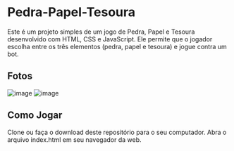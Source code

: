 # Pedra-Papel-Tesoura
Este é um projeto simples de um jogo de Pedra, Papel e Tesoura desenvolvido com HTML, CSS e JavaScript. Ele permite que o jogador escolha entre os três elementos (pedra, papel e tesoura) e jogue contra um bot.

## Fotos
![image](https://github.com/VitoriaPio/Pedra-Papel-Tesoura/assets/81269768/c43a584b-6e29-4436-8cda-ea6064821b94)
![image](https://github.com/VitoriaPio/Pedra-Papel-Tesoura/assets/81269768/d529fe09-5a17-4e0b-bd6b-1667852a7194)

## Como Jogar
Clone ou faça o download deste repositório para o seu computador.
Abra o arquivo index.html em seu navegador da web.
